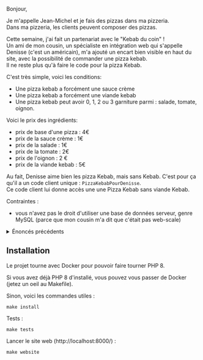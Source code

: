 Bonjour,

Je m'appelle Jean-Michel et je fais des pizzas dans ma pizzeria.  
Dans ma pizzeria, les clients peuvent composer des pizzas.  

Cette semaine, j'ai fait un partenariat avec le "Kebab du coin" !  
Un ami de mon cousin, un spécialiste en intégration web qui s'appelle Denisse (c'est un américain), m'a ajouté un encart bien visible en haut du site, avec la possibilité de commander une pizza kebab.  
Il ne reste plus qu'à faire le code pour la pizza Kebab.

C'est très simple, voici les conditions:

- Une pizza kebab a forcément une sauce crème
- Une pizza kebab a forcément une viande kebab
- Une pizza kebab peut avoir 0, 1, 2 ou 3 garniture parmi : salade, tomate, oignon.

Voici le prix des ingrédients:

- prix de base d'une pizza : 4€
- prix de la sauce crème : 1€
- prix de la salade : 1€
- prix de la tomate : 2€
- prix de l'oignon : 2 €
- prix de la viande kebab : 5€

Au fait, Denisse aime bien les pizza Kebab, mais sans Kebab. C'est pour ça qu'il a un code client unique : `PizzaKebabPourDenisse`.   
Ce code client lui donne accès une une Pizza Kebab sans viande Kebab.

Contraintes :

- vous n'avez pas le droit d'utiliser une base de données serveur, genre MySQL (parce que mon cousin m'a dit que c'était pas web-scale)

<details>
<summary>Énoncés précédents</summary>
<details>
<summary>Énoncé Battle de devs 1</summary>
Et j'ai besoin d'un SI pour digitaliser la composition des pizzas (forcément).  
L'application me permettra de m'assurer qu'on ne crée que des pizzas valides, et de calculer le prix d'une pizza.  
Voici les règles pour composer des pizzas :

- une pizza comporte forcément une sauce : tomate ou crème.
- une pizza comporte forcément un fromage : mozzarella ou chèvre.
- une pizza comporte 0, 1 ou 2 viandes : jambon et/ou pepperoni et/ou rien.

Voici le prix des ingrédients :

- prix de base d'une pizza : 4 €
- sauce tomate : 1 €
- sauce crème : 1 €
- mozzarella : 3 €
- chèvre : 2 €
- jambon : 2 €
- pepperoni : 4 €
</details>
<details>
<summary>Énoncé Battle de devs 2</summary>
Mon cousin m'a dit qu'en analysant les data, il se trouve que certains clients aimeraient bien commander des pizzas classiques.

J'ai donc besoin qu'ils puissent commander une Reine, une Carnivore ou une Napolitana.

Contraintes :

- vous n'avez pas le droit d'utiliser une base de données serveur, genre MySQL (parce que mon cousin m'a dit que c'était pas web-scale)
- pas besoin de faire une UI web ou CLI

Objectif :

- Faire passer tous les tests au vert. (Mon cousin m'a dit qu'un expert avait fait tout le boulot en les écrivant)
</details>
</details>

## Installation

Le projet tourne avec Docker pour pouvoir faire tourner PHP 8.

Si vous avez déjà PHP 8 d'installé, vous pouvez vous passer de Docker (jetez un oeil au Makefile).

Sinon, voici les commandes utiles :

```
make install
```

Tests :

```
make tests
```

Lancer le site web (http://localhost:8000/) :

```
make website
```
